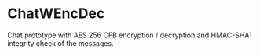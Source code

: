 # ChatWEncDec

Chat prototype with AES 256 CFB encryption / decryption and HMAC-SHA1 integrity check of the messages.

